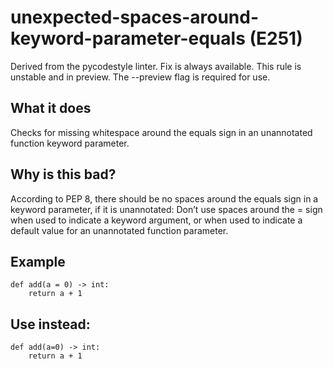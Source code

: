 # unexpected-spaces-around-keyword-parameter-equals (E251)
Derived from the pycodestyle linter.
Fix is always available.
This rule is unstable and in preview. The --preview flag is required for use.
## What it does
Checks for missing whitespace around the equals sign in an unannotated
function keyword parameter.
## Why is this bad?
According to PEP 8, there should be no spaces around the equals sign in a
keyword parameter, if it is unannotated:
Don’t use spaces around the = sign when used to indicate a keyword
argument, or when used to indicate a default value for an unannotated
function parameter.
## Example
```
def add(a = 0) -> int:
    return a + 1
```
## Use instead:
```
def add(a=0) -> int:
    return a + 1
```
